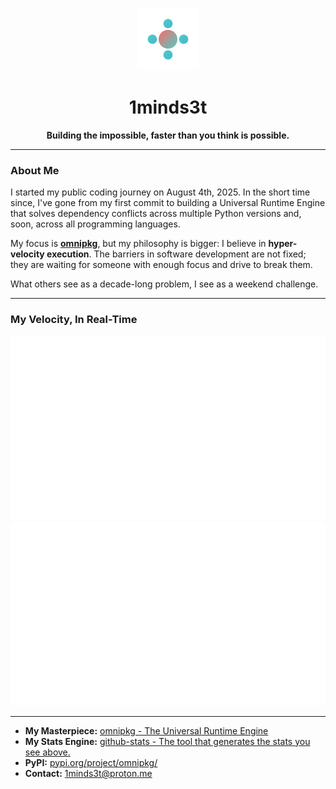 <p align="center">
  <img src="https://raw.githubusercontent.com/1minds3t/omnipkg/main/.github/logo.svg" alt="omnipkg Logo" width="100">
</p>
<h1 align="center">1minds3t</h1>

<p align="center">
  <strong>Building the impossible, faster than you think is possible.</strong>
</p>

---

### About Me

I started my public coding journey on August 4th, 2025. In the short time since, I've gone from my first commit to building a Universal Runtime Engine that solves dependency conflicts across multiple Python versions and, soon, across all programming languages.

My focus is **[omnipkg](https://github.com/1minds3t/omnipkg)**, but my philosophy is bigger: I believe in **hyper-velocity execution**. The barriers in software development are not fixed; they are waiting for someone with enough focus and drive to break them.

What others see as a decade-long problem, I see as a weekend challenge.

---

### **My Velocity, In Real-Time**

<!-- These images are generated and updated daily by a custom GitHub Action -->
<p align="center">
  <picture>
    <source media="(prefers-color-scheme: dark)" srcset="https://raw.githubusercontent.com/1minds3t/github_stats/master/generated/overview.svg#gh-dark-mode-only">
    <source media="(prefers-color-scheme: light)" srcset="https://raw.githubusercontent.com/1minds3t/github_stats/master/generated/overview.svg#gh-light-mode-only">
    <img alt="1minds3t's GitHub Stats" src="https://raw.githubusercontent.com/1minds3t/github_stats/master/generated/overview.svg">
  </picture>
  <picture>
    <source media="(prefers-color-scheme: dark)" srcset="https://raw.githubusercontent.com/1minds3t/github_stats/master/generated/languages.svg#gh-dark-mode-only">
    <source media="(prefers-color-scheme: light)" srcset="https://raw.githubusercontent.com/1minds3t/github_stats/master/generated/languages.svg#gh-light-mode-only">
    <img alt="1minds3t's Language Stats" src="https://raw.githubusercontent.com/1minds3t/github_stats/master/generated/languages.svg">
  </picture>
</p>

---

-   **My Masterpiece:** [omnipkg - The Universal Runtime Engine](https://github.com/1minds3t/omnipkg)
-   **My Stats Engine:** [github-stats - The tool that generates the stats you see above.](https://github.com/1minds3t/github_stats)
-   **PyPI:** [pypi.org/project/omnipkg/](https://pypi.org/project/omnipkg/)
-   **Contact:** 1minds3t@proton.me
